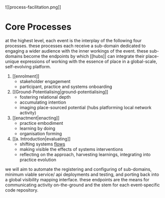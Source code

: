![[process-facilitation.png]]

# Core Processes
at the highest level, each event is the interplay of the following four processes. these processes each receive a sub-domain dedicated to engaging a wider audience with the inner workings of the event. these sub-domains become the endpoints by which [[hubs]] can integrate their place-unique expressions of working with the essence of place in a global-scale, self-evolving platform.

1. [[enrolment]] 
	- stakeholder engagement
	- participant, practice and systems onboarding
2. [[Ground-Potentialising|ground-potentialising]] 
	- fostering relational depth
	- accumulating intention
	- imaging place-sourced potential (hubs platforming local network activity)
3. [[enactment|enacting]] 
	- practice embodiment
	- learning by doing
	- organisation forming
4. [[a. Introduction|evaluating]]
	- shifting systems [flows](https://metacurrency.org/faq/#qaef-1035)
	- making visible the effects of systems interventions 
	- reflecting on the approach, harvesting learnings, integrating into practice evolution

we will aim to automate the registering and configuring of sub-domains, minimum viable service/ api deployments and testing, and porting back into a global visibility mapping interface. these endpoints are the means for communicating activity on-the-ground and the stem for each event-specific code repository.